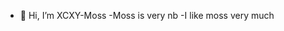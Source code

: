 - 👋 Hi, I’m XCXY-Moss
-Moss is very nb
-I like moss very much

<!---
XCXY-Moss/XCXY-Moss is a ✨ special ✨ repository because its `README.md` (this file) appears on your GitHub profile.
You can click the Preview link to take a look at your changes.
--->
